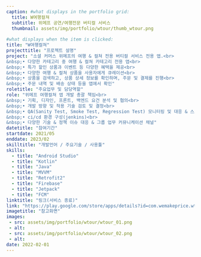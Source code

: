```yaml
---
caption: #what displays in the portfolio grid:
  title: W여행컬쳐
  subtitle: 위메프 공연/여행전문 버티컬 서비스
  thumbnail: assets/img/portfolio/wtour/thumb_wtour.png
  
#what displays when the item is clicked:
title: "W여행컬쳐"
projecttitle: "프로젝트 설명"
project: "소셜 커머스 위메프의 여행 & 컬쳐 전용 버티컬 서비스 전용 앱.<br>
&nbsp;• 다양한 카테고리 중 여행 & 컬쳐 카테고리 전용 앱<br>
&nbsp;• 특가 할인 상품과 이벤트 등 다양한 혜택을 제공<br>
&nbsp;• 다양한 여행 & 컬쳐 상품을 사용자에게 큐레이션<br>
&nbsp;• 상품을 검색하고, 상품 상세 정보를 확인하며, 주문 및 결제를 진행<br>
&nbsp;• 주문 내역 및 배송 상태 등을 앱에서 확인"
roletitle: "주요업무 및 담당역할"
role: "위메프 여행컬쳐 앱 개발 총괄 책임<br>
&nbsp;• 기획, 디자인, 프론트, 백엔드 요건 분석 및 협의<br>
&nbsp;• 개발 방향 및 적용 기술 검토 및 결정<br>
&nbsp;• QA(Sanity Test, Smoke Test, Regression Test) 모니터링 및 대응 & 스토어 배포 관리<br>
&nbsp;• ci/cd 환경 구성(jenkins)<br>
&nbsp;• 다양한 기술 & 정책 이슈 대응 & 그룹 업무 커뮤니케이션 채널"
datetitle: "참여기간"
startdate: 2021/05
enddate: 2023/02
skilltitle: "개발언어 / 주요기술 / 사용툴"
skills:
  - title: "Android Studio"
  - title: "Kotlin"
  - title: "Java"
  - title: "MVVM"
  - title: "Retrofit2"
  - title: "Firebase"
  - title: "Jetpack"
  - title: "FCM"
linktitle: "링크(서비스 종료)"
link: "https://play.google.com/store/apps/details?id=com.wemakeprice.wtour"
imagetitle: "참고화면"
images:
 - src: assets/img/portfolio/wtour/wtour_01.png
 - alt: 
 - src: assets/img/portfolio/wtour/wtour_02.png
 - alt: 
date: 2022-02-01
---
```


